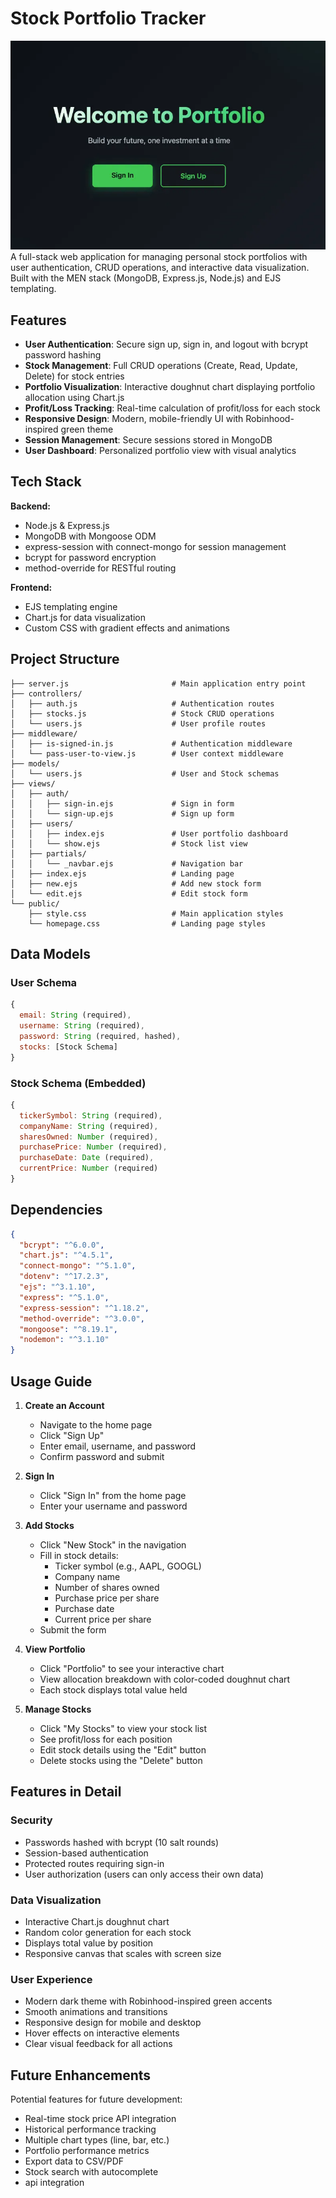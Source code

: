 # Stock Portfolio Tracker
![Homepage](image.png)
A full-stack web application for managing personal stock portfolios with user authentication, CRUD operations, and interactive data visualization. Built with the MEN stack (MongoDB, Express.js, Node.js) and EJS templating.

## Features

- **User Authentication**: Secure sign up, sign in, and logout with bcrypt password hashing
- **Stock Management**: Full CRUD operations (Create, Read, Update, Delete) for stock entries
- **Portfolio Visualization**: Interactive doughnut chart displaying portfolio allocation using Chart.js
- **Profit/Loss Tracking**: Real-time calculation of profit/loss for each stock
- **Responsive Design**: Modern, mobile-friendly UI with Robinhood-inspired green theme
- **Session Management**: Secure sessions stored in MongoDB
- **User Dashboard**: Personalized portfolio view with visual analytics

## Tech Stack

**Backend:**
- Node.js & Express.js
- MongoDB with Mongoose ODM
- express-session with connect-mongo for session management
- bcrypt for password encryption
- method-override for RESTful routing

**Frontend:**
- EJS templating engine
- Chart.js for data visualization
- Custom CSS with gradient effects and animations

## Project Structure

```
├── server.js                       # Main application entry point
├── controllers/
│   ├── auth.js                     # Authentication routes
│   ├── stocks.js                   # Stock CRUD operations
│   └── users.js                    # User profile routes
├── middleware/
│   ├── is-signed-in.js             # Authentication middleware
│   └── pass-user-to-view.js        # User context middleware
├── models/
│   └── users.js                    # User and Stock schemas
├── views/
│   ├── auth/
│   │   ├── sign-in.ejs             # Sign in form
│   │   └── sign-up.ejs             # Sign up form
│   ├── users/
│   │   ├── index.ejs               # User portfolio dashboard
│   │   └── show.ejs                # Stock list view
│   ├── partials/
│   │   └── _navbar.ejs             # Navigation bar
│   ├── index.ejs                   # Landing page
│   ├── new.ejs                     # Add new stock form
│   └── edit.ejs                    # Edit stock form
└── public/
    ├── style.css                   # Main application styles
    └── homepage.css                # Landing page styles
```

## Data Models

### User Schema
```javascript
{
  email: String (required),
  username: String (required),
  password: String (required, hashed),
  stocks: [Stock Schema]
}
```

### Stock Schema (Embedded)
```javascript
{
  tickerSymbol: String (required),
  companyName: String (required),
  sharesOwned: Number (required),
  purchasePrice: Number (required),
  purchaseDate: Date (required),
  currentPrice: Number (required)
}
```

## Dependencies

```json
{
  "bcrypt": "^6.0.0",
  "chart.js": "^4.5.1",
  "connect-mongo": "^5.1.0",
  "dotenv": "^17.2.3",
  "ejs": "^3.1.10",
  "express": "^5.1.0",
  "express-session": "^1.18.2",
  "method-override": "^3.0.0",
  "mongoose": "^8.19.1",
  "nodemon": "^3.1.10"
}
```

## Usage Guide

1. **Create an Account**
   - Navigate to the home page
   - Click "Sign Up"
   - Enter email, username, and password
   - Confirm password and submit

2. **Sign In**
   - Click "Sign In" from the home page
   - Enter your username and password

3. **Add Stocks**
   - Click "New Stock" in the navigation
   - Fill in stock details:
     - Ticker symbol (e.g., AAPL, GOOGL)
     - Company name
     - Number of shares owned
     - Purchase price per share
     - Purchase date
     - Current price per share
   - Submit the form

4. **View Portfolio**
   - Click "Portfolio" to see your interactive chart
   - View allocation breakdown with color-coded doughnut chart
   - Each stock displays total value held

5. **Manage Stocks**
   - Click "My Stocks" to view your stock list
   - See profit/loss for each position
   - Edit stock details using the "Edit" button
   - Delete stocks using the "Delete" button

## Features in Detail

### Security
- Passwords hashed with bcrypt (10 salt rounds)
- Session-based authentication
- Protected routes requiring sign-in
- User authorization (users can only access their own data)

### Data Visualization
- Interactive Chart.js doughnut chart
- Random color generation for each stock
- Displays total value by position
- Responsive canvas that scales with screen size

### User Experience
- Modern dark theme with Robinhood-inspired green accents
- Smooth animations and transitions
- Responsive design for mobile and desktop
- Hover effects on interactive elements
- Clear visual feedback for all actions


## Future Enhancements

Potential features for future development:
- Real-time stock price API integration
- Historical performance tracking
- Multiple chart types (line, bar, etc.)
- Portfolio performance metrics
- Export data to CSV/PDF
- Stock search with autocomplete
- api integration

